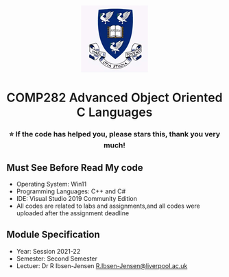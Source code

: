 <p align="center">
  <a href="https://www.liverpool.ac.uk/" target="blank">
    <img src="Liverpool_logo.png" alt="Logo" width="156" height="156">
  </a>
 <h1 align="center" style="font-weight: 600">COMP282	Advanced Object Oriented C Languages</h1>
 <h3 align="center" backgroundcolor="red">⭐ If the code has helped you, please stars this, thank you very much!</h3>
 
 ## Must See Before Read My code
* Operating System: Win11
* Programming Languages: C++ and C#
* IDE: Visual Studio 2019 Community Edition
* All codes are related to labs and assignments,and all codes were uploaded after the assignment deadline

 ## Module Specification
* Year: Session 2021-22
* Semester: Second Semester
* Lectuer: Dr R Ibsen-Jensen		R.Ibsen-Jensen@liverpool.ac.uk
